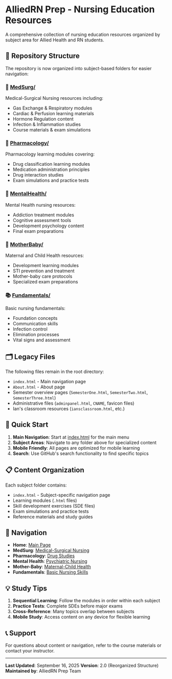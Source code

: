 # AlliedRN Prep - Nursing Education Resources

A comprehensive collection of nursing education resources organized by subject area for Allied Health and RN students.

## 📁 Repository Structure

The repository is now organized into subject-based folders for easier navigation:

### 🏥 [MedSurg/](./MedSurg/)
Medical-Surgical Nursing resources including:
- Gas Exchange & Respiratory modules
- Cardiac & Perfusion learning materials
- Hormone Regulation content
- Infection & Inflammation studies
- Course materials & exam simulations

### 💊 [Pharmacology/](./Pharmacology/)
Pharmacology learning modules covering:
- Drug classification learning modules
- Medication administration principles
- Drug interaction studies
- Exam simulations and practice tests

### 🧠 [MentalHealth/](./MentalHealth/)
Mental Health nursing resources:
- Addiction treatment modules
- Cognitive assessment tools
- Development psychology content
- Final exam preparations

### 👶 [MotherBaby/](./MotherBaby/)
Maternal and Child Health resources:
- Development learning modules
- STI prevention and treatment
- Mother-baby care protocols
- Specialized exam preparations

### 📚 [Fundamentals/](./Fundamentals/)
Basic nursing fundamentals:
- Foundation concepts
- Communication skills
- Infection control
- Elimination processes
- Vital signs and assessment

## 🗂️ Legacy Files

The following files remain in the root directory:
- `index.html` - Main navigation page
- `About.html` - About page
- Semester overview pages (`SemesterOne.html`, `SemesterTwo.html`, `SemesterThree.html`)
- Administrative files (`adminpanel.html`, `CNAME`, favicon files)
- Ian's classroom resources (`iansclassroom.html`, etc.)

## 🚀 Quick Start

1. **Main Navigation**: Start at [index.html](./index.html) for the main menu
2. **Subject Areas**: Navigate to any folder above for specialized content
3. **Mobile Friendly**: All pages are optimized for mobile learning
4. **Search**: Use GitHub's search functionality to find specific topics

## 📋 Content Organization

Each subject folder contains:
- `index.html` - Subject-specific navigation page
- Learning modules (`.html` files)
- Skill development exercises (SDE files)
- Exam simulations and practice tests
- Reference materials and study guides

## 🔗 Navigation

- **Home**: [Main Page](./index.html)
- **MedSurg**: [Medical-Surgical Nursing](./MedSurg/)
- **Pharmacology**: [Drug Studies](./Pharmacology/)
- **Mental Health**: [Psychiatric Nursing](./MentalHealth/)
- **Mother-Baby**: [Maternal-Child Health](./MotherBaby/)
- **Fundamentals**: [Basic Nursing Skills](./Fundamentals/)

## 💡 Study Tips

1. **Sequential Learning**: Follow the modules in order within each subject
2. **Practice Tests**: Complete SDEs before major exams
3. **Cross-Reference**: Many topics overlap between subjects
4. **Mobile Study**: Access content on any device for flexible learning

## 📞 Support

For questions about content or navigation, refer to the course materials or contact your instructor.

---

**Last Updated**: September 16, 2025
**Version**: 2.0 (Reorganized Structure)
**Maintained by**: AlliedRN Prep Team
